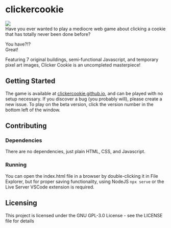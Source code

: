 # clickercookie
![](https://fifthtundrag.github.io/junk/cc-readme-firstimage.png) <br>
Have you ever wanted to play a mediocre web game about clicking a cookie that has totally never been done before?

You have?!? <br>
Great!

Featuring 7 original buildings, semi-functional Javascript, and temporary pixel art images, Clicker Cookie is an uncompleted masterpiece!

## Getting Started
The game is available at [clickercookie.github.io](https://clickercookie.github.io), and can be played with no setup necessary. If you discover a bug (you probably will), please create a new issue. To play on the beta version, click the version number in the bottom left of the window.

## Contributing
### Dependencies
There are no dependencies, just plain HTML, CSS, and Javascript.
### Running
You can open the index.html file in a browser by double-clicking it in File Explorer, but for proper saving functionality, using NodeJS `npx serve` or the Live Server VSCode extension is required.

## Licensing
This project is licensed under the GNU GPL-3.0 License - see the LICENSE file for details
